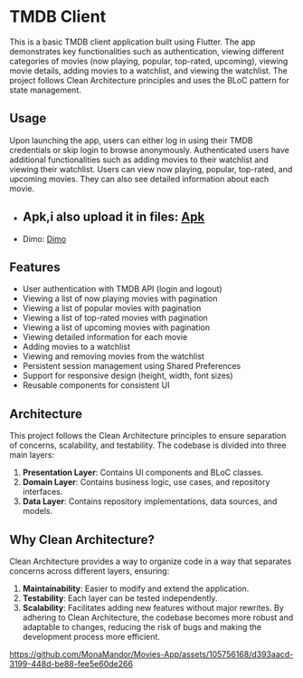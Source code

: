 # TMDB Client

This is a basic TMDB client application built using Flutter. The app demonstrates key functionalities such as authentication, viewing different categories of movies (now playing, popular, top-rated, upcoming), viewing movie details, adding movies to a watchlist, and viewing the watchlist. The project follows Clean Architecture principles and uses the BLoC pattern for state management.

## Usage
Upon launching the app, users can either log in using their TMDB credentials or skip login to browse anonymously. Authenticated users have additional functionalities such as adding movies to their watchlist and viewing their watchlist. Users can view now playing, popular, top-rated, and upcoming movies. They can also see detailed information about each movie.

- ## Apk,i also upload it in files: [Apk](https://drive.google.com/file/d/1hUIdHKSHIj70Ii_2aOpHj-m10z0cCVb1/view?usp=drive_link)
- Dimo: [Dimo](https://drive.google.com/file/d/1hUIdHKSHIj70Ii_2aOpHj-m10z0cCVb1/view?usp=drive_link)


## Features

- User authentication with TMDB API (login and logout)
- Viewing a list of now playing movies with pagination
- Viewing a list of popular movies with pagination
- Viewing a list of top-rated movies with pagination
- Viewing a list of upcoming movies with pagination
- Viewing detailed information for each movie
- Adding movies to a watchlist
- Viewing and removing movies from the watchlist
- Persistent session management using Shared Preferences
- Support for responsive design (height, width, font sizes)
- Reusable components for consistent UI

## Architecture

This project follows the Clean Architecture principles to ensure separation of concerns, scalability, and testability. The codebase is divided into three main layers:

1. **Presentation Layer**: Contains UI components and BLoC classes.
2. **Domain Layer**: Contains business logic, use cases, and repository interfaces.
3. **Data Layer**: Contains repository implementations, data sources, and models.

## Why Clean Architecture?
Clean Architecture provides a way to organize code in a way that separates concerns across different layers, ensuring:

1. **Maintainability**: Easier to modify and extend the application.
2. **Testability**: Each layer can be tested independently.
3.  **Scalability**: Facilitates adding new features without major rewrites.
By adhering to Clean Architecture, the codebase becomes more robust and adaptable to changes, reducing the risk of bugs and making the development process more efficient.

https://github.com/MonaMandor/Movies-App/assets/105756168/d393aacd-3199-448d-be88-fee5e60de266


